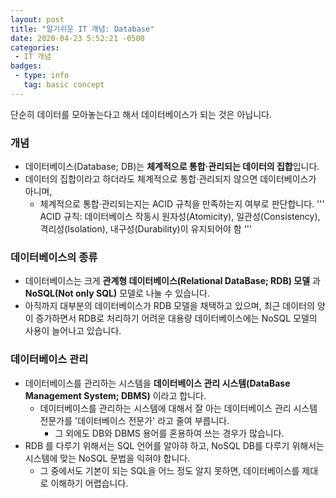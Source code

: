 ```yaml
---
layout: post
title: "알기쉬운 IT 개념: Database"
date: 2020-04-23 5:52:21 -0500
categories: 
 - IT 개념
badges:
 - type: info
   tag: basic concept 
---
```


단순히 데이터를 모아놓는다고 해서 데이터베이스가 되는 것은 아닙니다.

<!--more-->

### **개념**
 - 데이터베이스(Database; DB)는 **체계적으로 통합·관리되는 데이터의 집합**입니다.
 - 데이터의 집합이라고 하더라도 체계적으로 통합·관리되지 않으면 데이터베이스가 아니며,
   - 체계적으로 통합·관리되는지는 ACID 규칙을 만족하는지 여부로 판단합니다.
'''
ACID 규칙: 데이터베이스 작동시 원자성(Atomicity), 일관성(Consistency), 격리성(Isolation), 내구성(Durability)이 유지되어야 함
'''
 
### **데이터베이스의 종류**
 - 데이터베이스는 크게 **관계형 데이터베이스(Relational DataBase; RDB) 모델** 과 **NoSQL(Not only SQL)** 모델로 나눌 수 있습니다.
 - 아직까지 대부분의 데이터베이스가 RDB 모델을 채택하고 있으며, 최근 데이터의 양이 증가하면서 RDB로 처리하기 어려운 대용량 데이터베이스에는 NoSQL 모델의 사용이 늘어나고 있습니다. 

### **데이터베이스 관리**
 - 데이터베이스를 관리하는 시스템을 **데이터베이스 관리 시스템(DataBase Management System; DBMS)** 이라고 합니다.
   - 데이터베이스를 관리하는 시스템에 대해서 잘 아는 데이터베이스 관리 시스템 전문가를 '데이터베이스 전문가' 라고 줄여 부릅니다.
     - 그 외에도 DB와 DBMS 용어를 혼용하여 쓰는 경우가 많습니다.
 - RDB 를 다루기 위해서는 SQL 언어를 알아햐 하고, NoSQL DB를 다루기 위해서는 시스템에 맞는 NoSQL 문법을 익혀야 합니다.
   - 그 중에서도 기본이 되는 SQL을 어느 정도 알지 못하면, 데이터베이스를 제대로 이해하기 어렵습니다.
